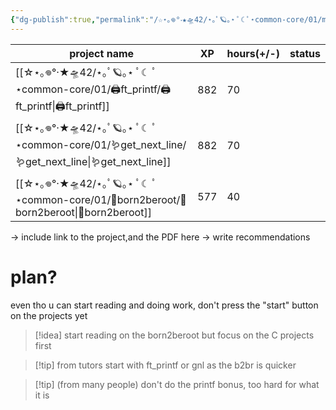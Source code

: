 ```yaml
---
{"dg-publish":true,"permalink":"/☆⋆｡𖦹°‧★🛸42/⋆｡ﾟ🪐｡⋆ ﾟ☾ ﾟ⋆common-core/01/milestone 01/","tags":["42madrid","c","common-core","unix"]}
---
```




| project name        | XP  | hours(+/-) | status |
| ------------------- | --- | ---------- | ------ |
| [[☆⋆｡𖦹°‧★🛸42/⋆｡ﾟ🪐｡⋆ ﾟ☾ ﾟ⋆common-core/01/🖨ft_printf/🖨ft_printf\|🖨ft_printf]]     | 882 | 70         |        |
| [[☆⋆｡𖦹°‧★🛸42/⋆｡ﾟ🪐｡⋆ ﾟ☾ ﾟ⋆common-core/01/🪱get_next_line/🪱get_next_line\|🪱get_next_line]] | 882 | 70         |        |
| [[☆⋆｡𖦹°‧★🛸42/⋆｡ﾟ🪐｡⋆ ﾟ☾ ﾟ⋆common-core/01/🌱born2beroot/🌱born2beroot\|🌱born2beroot]]   | 577 | 40         |        |

-> include link to the project,and the PDF here
-> write recommendations

# plan?
even tho u can start reading and doing work, don't press the "start" button on the projects yet

>[!idea] start reading on the born2beroot but focus on the C projects first


>[!tip] from tutors
> start with ft_printf or gnl as the b2br is quicker


>[!tip] (from many people)
> don't do the printf bonus, too hard for what it is

